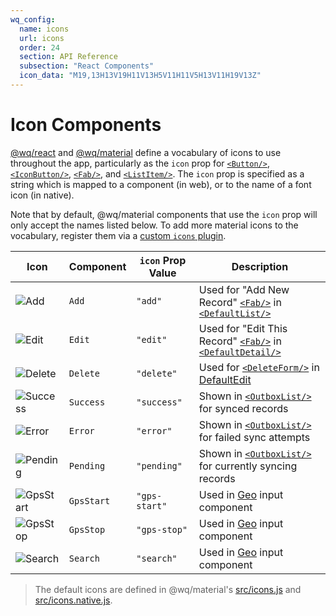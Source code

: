 ```yaml
---
wq_config:
  name: icons
  url: icons
  order: 24
  section: API Reference
  subsection: "React Components"
  icon_data: "M19,13H13V19H11V13H5V11H11V5H13V11H19V13Z"
---
```


# Icon Components

[@wq/react] and [@wq/material] define a vocabulary of icons to use throughout the app, particularly as the `icon` prop for [`<Button/>`][Button], [`<IconButton/>`][IconButton], [`<Fab/>`][Fab], and [`<ListItem/>`][ListItem].  The `icon` prop is specified as a string which is mapped to a component (in web), or to the name of a font icon (in native).  

Note that by default, @wq/material components that use the `icon` prop will only accept the names listed below.  To add more material icons to the vocabulary, register them via a [custom `icons` plugin][components-plugin].

Icon | Component |`icon` Prop Value | Description
--|--|--|--
![Add][Add-Icon] | `Add` | `"add"` | Used for "Add New Record" [`<Fab/>`][Fab] in [`<DefaultList/>`][DefaultList]
![Edit][Edit-Icon] | `Edit` | `"edit"` | Used for "Edit This Record" [`<Fab/>`][Fab] in [`<DefaultDetail/>`][DefaultDetail]
![Delete][Delete-Icon] | `Delete` | `"delete"` | Used for [`<DeleteForm/>`][DeleteForm] in [DefaultEdit]
![Success][Success-Icon] | `Success` | `"success"` | Shown in [`<OutboxList/>`][OutboxList] for synced records
![Error][Error-Icon] | `Error` | `"error"` | Shown in [`<OutboxList/>`][OutboxList] for failed sync attempts
![Pending][Pending-Icon] | `Pending` | `"pending"` | Shown in [`<OutboxList/>`][OutboxList] for currently syncing records
![GpsStart][GpsStart-Icon] | `GpsStart` | `"gps-start"` |  Used in [Geo] input component
![GpsStop][GpsStop-Icon] | `GpsStop` | `"gps-stop"` |  Used in [Geo] input component
![Search][Search-Icon] | `Search` | `"search"` |  Used in [Geo] input component

> The default icons are defined in @wq/material's [src/icons.js] and [src/icons.native.js].

[@wq/react]: ./@wq/react.md
[@wq/material]: ./@wq/material.md
[Button]: ./components/Button.md
[IconButton]: ./components/IconButton.md
[Fab]: ./components/Fab.md
[ListItem]: ./components/ListItem.md
[components-plugin]: ./plugins/components.md
[DefaultList]: ./views/DefaultList.md
[DefaultDetail]: ./views/DefaultDetail.md
[DefaultEdit]: ./views/DefaultEdit.md
[OutboxList]: ./views/OutboxList.md
[DeleteForm]: ./components/DeleteForm.md
[Geo]: ./inputs/Geo.md

[src/icons.js]: http://github.com/wq/wq.app/tree/main/packages/material/src/icons.js
[src/icons.native.js]: http://github.com/wq/wq.app/tree/main/packages/material/src/icons.native.js

[Add-Icon]: https://raw.githubusercontent.com/google/material-design-icons/master/src/content/add/materialicons/24px.svg
[Edit-Icon]: https://raw.githubusercontent.com/google/material-design-icons/master/src/image/edit/materialicons/24px.svg
[Delete-Icon]: https://raw.githubusercontent.com/google/material-design-icons/master/src/action/delete/materialicons/24px.svg
[Success-Icon]: https://raw.githubusercontent.com/google/material-design-icons/master/src/action/done/materialicons/24px.svg
[Error-Icon]: https://raw.githubusercontent.com/google/material-design-icons/master/src/alert/error/materialicons/24px.svg
[Pending-Icon]: https://raw.githubusercontent.com/google/material-design-icons/master/src/notification/sync/materialicons/24px.svg
[GpsStart-Icon]: https://raw.githubusercontent.com/google/material-design-icons/master/src/device/gps_fixed/materialicons/24px.svg
[GpsStop-Icon]: https://raw.githubusercontent.com/google/material-design-icons/master/src/device/gps_off/materialicons/24px.svg
[Search-Icon]: https://raw.githubusercontent.com/google/material-design-icons/master/src/action/search/materialicons/24px.svg
